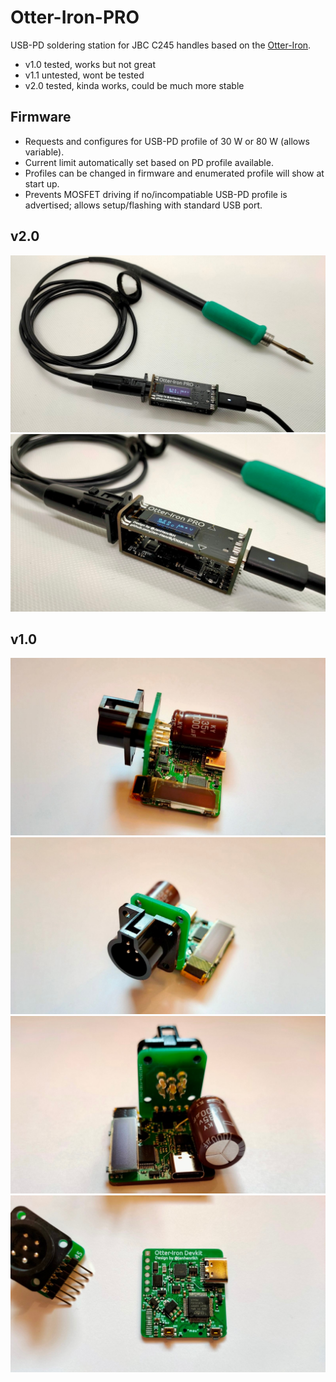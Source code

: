 # Otter-Iron-PRO

USB-PD soldering station for JBC C245 handles based on the [Otter-Iron](https://github.com/Jana-Marie/Otter-Iron).

 - v1.0 tested, works but not great
 - v1.1 untested, wont be tested
 - v2.0 tested, kinda works, could be much more stable

## Firmware

 - Requests and configures for USB-PD profile of 30 W or 80 W (allows variable).
 - Current limit automatically set based on PD profile available.
 - Profiles can be changed in firmware and enumerated profile will show at start up.
 - Prevents MOSFET driving if no/incompatiable USB-PD profile is advertised; allows setup/flashing with standard USB port.

## v2.0

![](images/2_1.jpeg)
![](images/2_2.jpeg)

## v1.0

![](images/1_1.jpeg)
![](images/1_2.jpeg)
![](images/1_3.jpeg)
![](images/1_4.jpeg)

